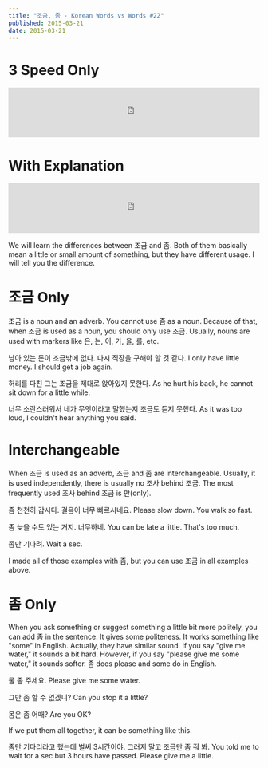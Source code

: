 ```yaml
---
title: "조금, 좀 - Korean Words vs Words #22"
published: 2015-03-21
date: 2015-03-21
---
```

#  3 Speed Only

<iframe id="audio_iframe" src="https://www.podbean.com/media/player/tfdcv-54b75e/initByJs/1/auto/1?skin=8" width="100%" height="100" frameborder="0" scrolling="no"></iframe>

#  With Explanation

<iframe id="audio_iframe" src="https://www.podbean.com/media/player/ftuhr-54b764/initByJs/1/auto/1?skin=8" width="100%" height="100" frameborder="0" scrolling="no"></iframe>

We will learn the differences between 조금 and 좀. Both of them basically mean a little or small amount of something, but they have different usage. I will tell you the difference.

#  조금 Only

조금 is a noun and an adverb. You cannot use 좀 as a noun. Because of that, when 조금 is used as a noun, you should only use 조금. Usually, nouns are used with markers like 은, 는, 이, 가, 을, 를, etc.

남아 있는 돈이 조금밖에 없다. 다시 직장을 구해야 할 것 같다.
I only have little money. I should get a job again.

허리를 다친 그는 조금을 제대로 앉아있지 못한다.
As he hurt his back, he cannot sit down for a little while.

너무 소란스러워서 네가 무엇이라고 말했는지 조금도 듣지 못했다.
As it was too loud, I couldn't hear anything you said.

#  Interchangeable

When 조금 is used as an adverb, 조금 and 좀 are interchangeable. Usually, it is used independently, there is usually no 조사 behind 조금. The most frequently used 조사 behind 조금 is 만(only).

좀 천천히 갑시다. 걸음이 너무 빠르시네요.
Please slow down. You walk so fast.

좀 늦을 수도 있는 거지. 너무하네.
You can be late a little. That's too much.

좀만 기다려.
Wait a sec.

I made all of those examples with 좀, but you can use 조금 in all examples above.

#  좀 Only

When you ask something or suggest something a little bit more politely, you can add 좀 in the sentence. It gives some politeness. It works something like "some" in English. Actually, they have similar sound. If you say "give me water," it sounds a bit hard. However, if you say "please give me some water," it sounds softer. 좀 does please and some do in English.

물 좀 주세요.
Please give me some water.

그만 좀 할 수 없겠니?
Can you stop it a little?

몸은 좀 어때?
Are you OK?

If we put them all together, it can be something like this.

좀만 기다리라고 했는데 벌써 3시간이야. 그러지 말고 조금만 좀 줘 봐.
You told me to wait for a sec but 3 hours have passed. Please give me a little.